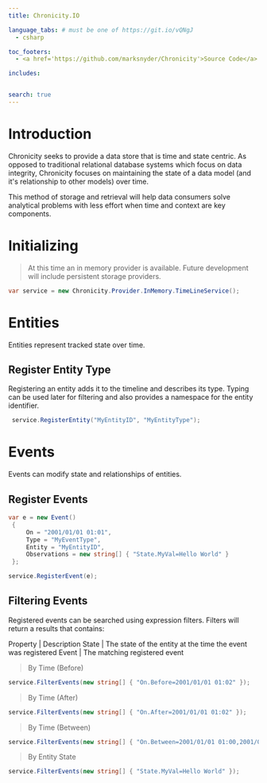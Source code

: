 ```yaml
---
title: Chronicity.IO

language_tabs: # must be one of https://git.io/vQNgJ
  - csharp

toc_footers:
  - <a href='https://github.com/marksnyder/Chronicity'>Source Code</a>

includes:


search: true
---
```


# Introduction

Chronicity seeks to provide a data store that is time and state centric. As opposed to traditional relational database systems which focus on data integrity, Chronicity focuses on maintaining the state of a data model (and it's relationship to other models) over time.

This method of storage and retrieval will help data consumers solve analytical problems with less effort when time and context are key components.

# Initializing



> At this time an in memory provider is available. Future development will include persistent storage providers.

```csharp
var service = new Chronicity.Provider.InMemory.TimeLineService();
```

# Entities

Entities represent tracked state over time.

## Register Entity Type

Registering an entity adds it to the timeline and describes its type. Typing can be used later for filtering and also provides a namespace for the entity identifier.

```csharp
 service.RegisterEntity("MyEntityID", "MyEntityType");
```

# Events

Events can modify state and relationships of entities.

## Register Events

```csharp
var e = new Event()
 {
     On = "2001/01/01 01:01",
     Type = "MyEventType",
     Entity = "MyEntityID",
     Observations = new string[] { "State.MyVal=Hello World" }
 };

service.RegisterEvent(e);

```

## Filtering Events

Registered events can be searched using expression filters. Filters will return a results that contains:

Property | Description
State | The state of the entity at the time the event was registered
Event | The matching registered event

> By Time (Before)

```csharp
service.FilterEvents(new string[] { "On.Before=2001/01/01 01:02" });
```

> By Time (After)

```csharp
service.FilterEvents(new string[] { "On.After=2001/01/01 01:02" });
```

> By Time (Between)

```csharp
service.FilterEvents(new string[] { "On.Between=2001/01/01 01:00,2001/01/01 01:02" });
```

> By Entity State

```csharp
service.FilterEvents(new string[] { "State.MyVal=Hello World" });
```
